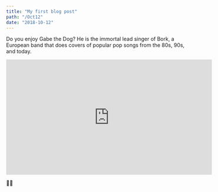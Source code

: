 ```yaml
--- 
title: "My first blog post"
path: "/Oct12"
date: "2018-10-12"
---
```


Do you enjoy Gabe the Dog? He is the immortal lead singer of Bork, a European band that does covers of popular pop songs from the 80s, 90s, and today.


<iframe width="560" height="315" src="https://www.youtube.com/embed/c--etqIJcow?ecver=1" frameborder="0" allowfullscreen></iframe>

:woman::laughing: